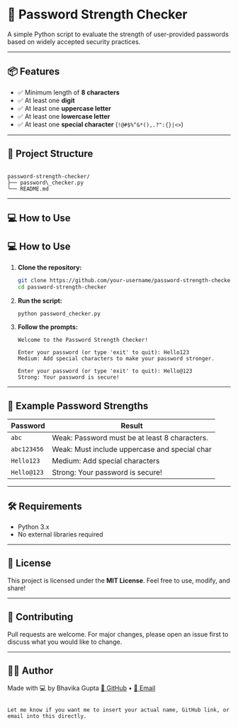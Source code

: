 
# 🔐 Password Strength Checker

A simple Python script to evaluate the strength of user-provided passwords based on widely accepted security practices.

---

## 📦 Features

- ✅ Minimum length of **8 characters**
- ✅ At least one **digit**
- ✅ At least one **uppercase letter**
- ✅ At least one **lowercase letter**
- ✅ At least one **special character** (`!@#$%^&*(),.?":{}|<>`)

---

## 📂 Project Structure

```

password-strength-checker/
├── password\_checker.py
└── README.md

````

---

## 💻 How to Use


## 💻 How to Use

1. **Clone the repository:**

    ```bash
    git clone https://github.com/your-username/password-strength-checker.git
    cd password-strength-checker
    ```

2. **Run the script:**

    ```bash
    python password_checker.py
    ```

3. **Follow the prompts:**

    ```
    Welcome to the Password Strength Checker!

    Enter your password (or type 'exit' to quit): Hello123
    Medium: Add special characters to make your password stronger.

    Enter your password (or type 'exit' to quit): Hello@123
    Strong: Your password is secure!
    ```

---

## 🧪 Example Password Strengths

| Password    | Result                                        |
| ----------- | --------------------------------------------- |
| `abc`       | Weak: Password must be at least 8 characters. |
| `abc123456` | Weak: Must include uppercase and special char |
| `Hello123`  | Medium: Add special characters                |
| `Hello@123` | Strong: Your password is secure!              |

---

## 🛠 Requirements

* Python 3.x
* No external libraries required

---

## 📄 License

This project is licensed under the **MIT License**. Feel free to use, modify, and share!

---

## 🤝 Contributing

Pull requests are welcome. For major changes, please open an issue first to discuss what you would like to change.

---

## 🙋‍♀️ Author

Made with 💻 by Bhavika Gupta
[🔗 GitHub](https://github.com/bhavikagupta04) • [📧 Email](bhavikagupta004@gmail.com)

```

Let me know if you want me to insert your actual name, GitHub link, or email into this directly.
```
